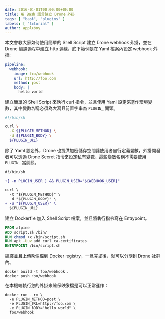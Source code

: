 ```yaml
---
date: 2016-01-01T00:00:00+00:00
title: 用 Bash 語言建立 Drone 外掛
tags: [ "bash", "plugins" ]
labels: [ "tutorial" ]
author: appleboy
---
```


本文會教大家如何使用簡單的 Shell Script 建立 Drone webhook 外掛，並在 Drone 編譯過程中建立 http 連線，底下範例是在 Yaml 檔案內設定 webhook 外掛:

```yaml
pipeline:
  webhook:
    image: foo/webhook
    url: http://foo.com
    method: post
    body: |
      hello world
```

建立簡單的 Shell Script 來執行 curl 指令，並且使用 Yaml 設定來當作環境變數，其中變數名稱必須為大寫且前置字串為 `PLUGIN_` 開頭。

```sh
#!/bin/sh

curl \
  -X ${PLUGIN_METHOD} \
  -d ${PLUGIN_BODY} \
  ${PLUGIN_URL}
```

除了 Yaml 設定外，Drone 也提供加密儲存空間讓使用者自行定義變數，外掛開發者可以透過 Drone Secret 指令來設定私有變數，這些變數名稱不需要使用 `PLUGIN_` 當開頭。

```diff
#!/bin/sh

+[ -n PLUGIN_USER ] && PLUGIN_USER="${WEBHOOK_USER}"

curl \
  -X "${PLUGIN_METHOD}" \
  -d "${PLUGIN_BODY}" \
+ -u "${PLUGIN_USER}" \
  ${PLUGIN_URL}
```

建立 Dockerfile 加入 Shell Script 檔案，並且將執行指令寫在 Entrypoint。

```dockerfile
FROM alpine
ADD script.sh /bin/
RUN chmod +x /bin/script.sh
RUN apk -Uuv add curl ca-certificates
ENTRYPOINT /bin/script.sh
```

編譯並且上傳映像檔到 Docker registry，一旦完成後，就可以分享到 Drone 社群內。

```nohighlight
docker build -t foo/webhook .
docker push foo/webhook
```

在本機端執行您的外掛來確保映像檔是可以正常運作：

```nohighlight
docker run --rm \
  -e PLUGIN_METHOD=post \
  -e PLUGIN_URL=http://foo.com \
  -e PLUGIN_BODY="hello world" \
  foo/webhook
```
